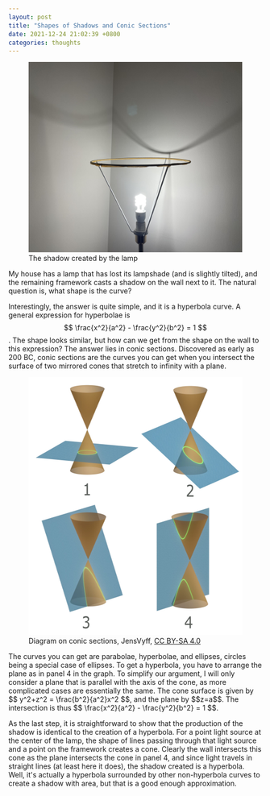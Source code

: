 ```yaml
---
layout: post
title: "Shapes of Shadows and Conic Sections"
date: 2021-12-24 21:02:39 +0800
categories: thoughts
---
```


<figure>
    <img src="/assets/2021-12-24/the_shadow.jpg" width="504" height="378"
         alt="the_shadow">
    <figcaption>The shadow created by the lamp</figcaption>
</figure>

My house has a lamp that has lost its lampshade (and is slightly tilted), and the remaining framework casts a shadow on the wall next to it. The natural question is, what shape is the curve?

Interestingly, the answer is quite simple, and it is a hyperbola curve. A general expression for hyperbolae is $$ \frac{x^2}{a^2} - \frac{y^2}{b^2} = 1 $$. The shape looks similar, but how can we get from the shape on the wall to this expression? The answer lies in conic sections. Discovered as early as 200 BC, conic sections are the curves you can get when you intersect the surface of two mirrored cones that stretch to infinity with a plane. 
<figure>
    <img src="/assets/2021-12-24/conic-sections.JPG" width="512" height="512"
         alt="conic sections">
    <figcaption>Diagram on conic sections, JensVyff, <a href="https://creativecommons.org/licenses/by-sa/4.0/deed.en" >CC BY-SA 4.0</a></figcaption>
</figure>
The curves you can get are parabolae, hyperbolae, and ellipses, circles being a special case of ellipses. To get a hyperbola, you have to arrange the plane as in panel 4 in the graph. To simplify our argument, I will only consider a plane that is parallel with the axis of the cone, as more complicated cases are essentially the same. The cone surface is given by $$ y^2+z^2 = \frac{b^2}{a^2}x^2 $$, and the plane by $$z=a$$. The intersection is thus $$ \frac{x^2}{a^2} - \frac{y^2}{b^2} = 1 $$. 

As the last step, it is straightforward to show that the production of the shadow is identical to the creation of a hyperbola. For a point light source at the center of the lamp, the shape of lines passing through that light source and a point on the framework creates a cone. Clearly the wall intersects this cone as the plane intersects the cone in panel 4, and since light travels in straight lines (at least here it does), the shadow created is a hyperbola. Well, it's actually a hyperbola surrounded by other non-hyperbola curves to create a shadow with area, but that is a good enough approximation.